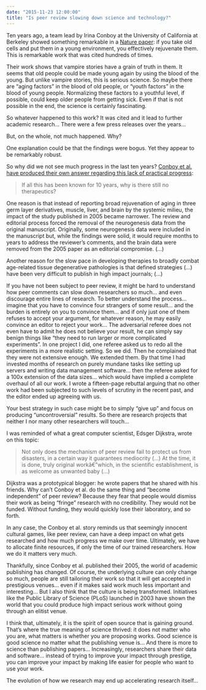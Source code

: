 ```yaml
---
date: "2015-11-23 12:00:00"
title: "Is peer review slowing down science and technology?"
---
```




Ten years ago, a team lead by Irina Conboy at the University of California at Berkeley showed something remarkable in a [Nature paper](http://www.nature.com/nature/journal/v433/n7027/abs/nature03260.html): if you take old cells and put them in a young environment, you effectively rejuvenate them. This is remarkable work that was cited hundreds of times.

Their work shows that vampire stories have a grain of truth in them. It seems that old people could be made young again by using the blood of the young. But unlike vampire stories, this is serious science. So maybe there are &ldquo;aging factors&rdquo; in the blood of old people, or &ldquo;youth factors&rdquo; in the blood of young people. Normalizing these factors to a youthful level, if possible, could keep older people from getting sick. Even if that is not possible in the end, the science is certainly fascinating.

So whatever happened to this work? It was cited and it lead to further academic research&hellip; There were a few press releases over the years&hellip;

But, on the whole, not much happened. Why?

One explanation could be that the findings were bogus. Yet they appear to be remarkably robust.

So why did we not see much progress in the last ten years? [Conboy et al. have produced their own answer regarding this lack of practical progress](http://www.impactaging.com/papers/v7/n10/pdf/100819.pdf):

> If all this has been known for 10 years, why is there still no therapeutics?

One reason is that instead of reporting broad rejuvenation of aging in three germ layer derivatives, muscle, liver, and brain by the systemic milieu, the impact of the study published in 2005 became narrower. The review and editorial process forced the removal of the neurogenesis data from the original manuscript. Originally, some neurogenesis data were included in the manuscript but, while the findings were solid, it would require months to years to address the reviewer&rsquo;s comments, and the brain data were removed from the 2005 paper as an editorial compromise. (&hellip;)

Another reason for the slow pace in developing therapies to broadly combat age-related tissue degenerative pathologies is that defined strategies (&hellip;) have been very difficult to publish in high impact journals; (&hellip;)


If you have not been subject to peer review, it might be hard to understand how peer comments can slow down researchers so much&hellip; and even discourage entire lines of research. To better understand the process&hellip; imagine that you have to convince four strangers of some result&hellip; and the burden is entirely on you to convince them&hellip; and if only just one of them refuses to accept your argument, for whatever reason, he may easily convince an editor to reject your work&hellip; The adversarial referee does not even have to admit he does not believe your result, he can simply say benign things like &ldquo;they need to run larger or more complicated experiments&rdquo;. In one project I did, one referee asked us to redo all the experiments in a more realistic setting. So we did. Then he complained that they were not extensive enough. We extended them. By that time I had invested months of research on purely mundane tasks like setting up servers and writing data management software&hellip; then the referee asked for a 100x extension of the data sizes&hellip; which would have implied a complete overhaul of all our work. I wrote a fifteen-page rebuttal arguing that no other work had been subjected to such levels of scrutiny in the recent past, and the editor ended up agreeing with us.

Your best strategy in such case might be to simply &ldquo;give up&rdquo; and focus on producing &ldquo;uncontroversial&rdquo; results. So there are research projects that neither I nor many other researchers will touch&hellip;

I was reminded of what a great computer scientist, Edsger Dijkstra, wrote on this topic:

> Not only does the mechanism of peer review fail to protect us from disasters, in a certain way it guarantees mediocrity (&hellip;) At the time, it is done, truly original workâ€”which, in the scientific establishment, is as welcome as unwanted baby (&hellip;)



Dijkstra was a prototypical blogger: he wrote papers that he shared with his friends. Why can&rsquo;t Conboy et al. do the same thing and &ldquo;become independent&rdquo; of peer review? Because they fear that people would dismiss their work as being &ldquo;fringe&rdquo; research with no credibility. They would not be funded. Without funding, they would quickly lose their laboratory, and so forth.

In any case, the Conboy et al. story reminds us that seemingly innocent cultural games, like peer review, can have a deep impact on what gets researched and how much progress we make over time. Ultimately, we have to allocate finite resources, if only the time of our trained researchers. How we do it matters very much.

Thankfully, since Conboy et al. published their 2005, the world of academic publishing has changed. Of course, the underlying culture can only change so much, people are still tailoring their work so that it will get accepted in prestigious venues&hellip; even if it makes said work much less important and interesting&hellip; But I also think that the culture is being transformed. Initiatives like the Public Library of Science (PLoS) launched in 2003 have shown the world that you could produce high impact serious work without going through an elitist venue.

I think that, ultimately, it is the spirit of open source that is gaining ground. That&rsquo;s where the true meaning of science thrived: it does not matter who you are, what matters is whether you are proposing works. Good science is good science no matter what the publishing venue is&hellip; And there is more to science than publishing papers&hellip; Increasingly, researchers share their data and software&hellip; instead of trying to improve your impact through prestige, you can improve your impact by making life easier for people who want to use your work.

The evolution of how we research may end up accelerating research itself&hellip;

